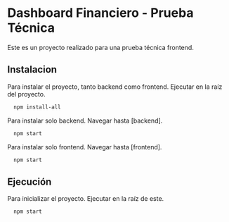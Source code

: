 
# Dashboard Financiero - Prueba Técnica

Este es un proyecto realizado para una prueba técnica frontend.


## Instalacion

Para instalar el proyecto, tanto backend como frontend. 
Ejecutar en la raíz del proyecto.

```bash
  npm install-all
```

Para instalar solo backend.
Navegar hasta [backend].

```bash
  npm start
```

Para instalar solo frontend.
Navegar hasta [frontend].

```bash
  npm start
```


## Ejecución

Para inicializar el proyecto.
Ejecutar en la raíz de este.

```bash
  npm start
```

